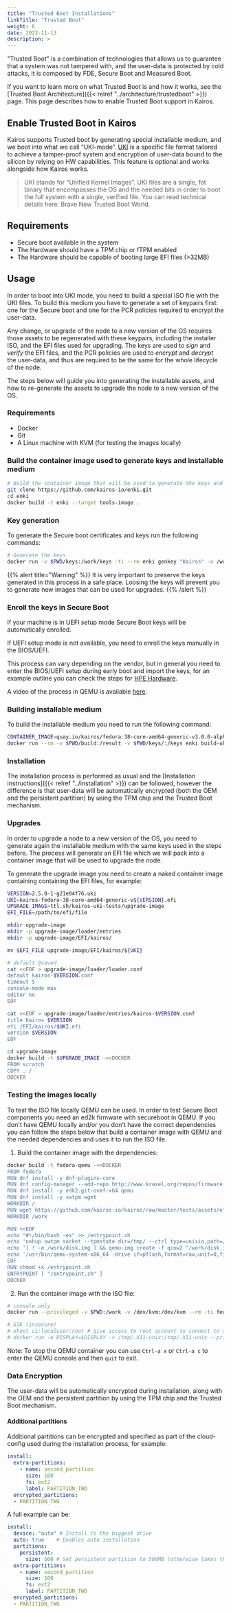 ```yaml
---
title: "Trusted Boot Installations"
linkTitle: "Trusted Boot"
weight: 6
date: 2022-11-13
description: >
---
```


"Trusted Boot" is a combination of technologies that allows us to guarantee that a system was not tampered with, and the user-data is protected by cold attacks, it is composed by FDE, Secure Boot and Measured Boot.

If you want to learn more on what Trusted Boot is and how it works, see the [Trusted Boot Architecture]({{< relref "../architecture/trustedboot" >}}) page. This page describes how to enable Trusted Boot support in Kairos.

## Enable Trusted Boot in Kairos

Kairos supports Trusted boot by generating special installable medium, and we boot into what we call “UKI-mode”. [UKI](https://uapi-group.org/specifications/specs/unified_kernel_image/) is a specific file format tailored to achieve a tamper-proof system and encryption of user-data bound to the silicon by relying on HW capabilities. This feature is optional and works alongside how Kairos works.

> UKI stands for “Unified Kernel Images”. UKI files are a single, fat binary that encompasses the OS and the needed bits in order to boot the full system with a single, verified file. You can read technical details here: Brave New Trusted Boot World.

## Requirements

- Secure boot available in the system
- The Hardware should have a TPM chip or fTPM enabled
- The Hardware should be capable of booting large EFI files (>32MB)

## Usage

In order to boot into UKI mode, you need to build a special ISO file with the UKI files. To build this medium you have to generate a set of keypairs first: one for the Secure boot and one for the PCR policies required to encrypt the user-data.

Any change, or upgrade of the node to a new version of the OS requires those assets to be regenerated with these keypairs, including the installer ISO, and the EFI files used for upgrading. The keys are used to *sign* and *verify* the EFI files, and the PCR policies are used to *encrypt* and *decrypt* the user-data, and thus are required to be the same for the whole lifecycle of the node.

The steps below will guide you into generating the installable assets, and how to re-generate the assets to upgrade the node to a new version of the OS.

### Requirements

- Docker
- Git
- A Linux machine with KVM (for testing the images locally)

### Build the container image used to generate keys and installable medium

```bash
# Build the container image that will be used to generate the keys and installable medium
git clone https://github.com/kairos-io/enki.git
cd enki
docker build -t enki --target tools-image .
```

### Key generation

To generate the Secure boot certificates and keys run the following commands:

```bash
# Generate the keys
docker run -v $PWD/keys:/work/keys -ti --rm enki genkey "Kairos" -o /work/keys
```

{{% alert title="Warning" %}}
It is very important to preserve the keys generated in this process in a safe place. Loosing the keys will prevent you to generate new images that can be used for upgrades.
{{% /alert %}}

### Enroll the keys in Secure Boot

If your machine is in UEFI setup mode Secure Boot keys will be automatically enrolled. 

If UEFI setup mode is not available, you need to enroll the keys manually in the BIOS/UEFI.

This process can vary depending on the vendor, but in general you need to enter the BIOS/UEFI setup during early boot and import the keys, for an example outline you can check the steps for [HPE Hardware](https://techlibrary.hpe.com/docs/iss/proliant-gen10-uefi/GUID-E4427875-D123-4BBF-9056-342168478A02.html).

A video of the process in QEMU is available [here](https://github.com/kairos-io/kairos/assets/2420543/e45f6a08-ec74-4cfd-bdf0-aeb7b23ac9bc).

### Building installable medium

To build the installable medium you need to run the following command:

```bash
CONTAINER_IMAGE=quay.io/kairos/fedora:38-core-amd64-generic-v3.0.0-alpha
docker run --rm -v $PWD/build:/result -v $PWD/keys/:/keys enki build-uki $CONTAINER_IMAGE -o /result/trustedboot.iso -k /keys
```

### Installation

The installation process is performed as usual and the [Installation instructions]({{< relref "../installation" >}}) can be followed, however the difference is that user-data will be automatically encrypted (both the OEM and the persistent partition) by using the TPM chip and the Trusted Boot mechanism.

### Upgrades

In order to upgrade a node to a new version of the OS, you need to generate again the installable medium with the same keys used in the steps before. The process will generate an EFI file which we will pack into a container image that will be used to upgrade the node.

To generate the upgrade image you need to create a naked container image containing containing the EFI files, for example:

```bash
VERSION=2.5.0-1-g21e04f76.uki
UKI=kairos-fedora-38-core-amd64-generic-v${VERSION}.efi
UPGRADE_IMAGE=ttl.sh/kairos-uki-tests/upgrade-image
EFI_FILE=/path/to/efi/file

mkdir upgrade-image
mkdir -p upgrade-image/loader/entries
mkdir -p upgrade-image/EFI/kairos/

mv $EFI_FILE upgrade-image/EFI/kairos/${UKI}

# default @saved
cat <<EOF > upgrade-image/loader/loader.conf
default kairos-$VERSION.conf
timeout 5
console-mode max
editor no
EOF

cat <<EOF > upgrade-image/loader/entries/kairos-$VERSION.conf
title Kairos $VERSION
efi /EFI/kairos/$UKI.efi
version $VERSION
EOF

cd upgrade-image
docker build -t $UPGRADE_IMAGE -<<DOCKER
FROM scratch
COPY . /
DOCKER
```

### Testing the images locally

To test the ISO file locally QEMU can be used. In order to test Secure Boot components you need an ed2k firmware with secureboot in QEMU. If you don't have QEMU locally and/or you don't have the correct dependencies you can follow the steps below that build a container image with QEMU and the needed dependencies and uses it to run the ISO file.

1. Build the container image with the dependencies:

```bash
docker build -t fedora-qemu -<<DOCKER
FROM fedora
RUN dnf install -y dnf-plugins-core
RUN dnf config-manager --add-repo http://www.kraxel.org/repos/firmware.repo
RUN dnf install -y edk2.git-ovmf-x64 qemu
RUN dnf install -y swtpm wget
WORKDIR /
RUN wget https://github.com/kairos-io/kairos/raw/master/tests/assets/efivars.fd
WORKDIR /work

RUN <<EOF
echo "#!/bin/bash -ex" >> /entrypoint.sh
echo 'nohup swtpm socket --tpmstate dir=/tmp/ --ctrl type=unixio,path=/tmp/swtpm-sock --log level=20 --tpm2 &>/dev/null & ' >> /entrypoint.sh
echo '[ ! -e /work/disk.img ] && qemu-img create -f qcow2 "/work/disk.img" 8G' >> /entrypoint.sh
echo '/usr/bin/qemu-system-x86_64 -drive if=pflash,format=raw,unit=0,file="/usr/share/edk2/ovmf/OVMF_CODE.secboot.fd",readonly=on -drive if=pflash,unit=1,format=raw,file="/efivars.fd" -accel kvm -cpu host -m 8096 -drive file=/work/disk.img,if=none,index=0,media=disk,format=raw,id=disk1 -device virtio-blk-pci,drive=disk1,bootindex=0 -boot menu=on -vga virtio -cpu host -smp cores=4,threads=1 -machine q35,smm=on -chardev socket,id=chrtpm,path=/tmp/swtpm-sock -tpmdev emulator,id=tpm0,chardev=chrtpm -device tpm-tis,tpmdev=tpm0 \$@' >> /entrypoint.sh
EOF
RUN chmod +x /entrypoint.sh
ENTRYPOINT [ "/entrypoint.sh" ]
DOCKER
```

2. Run the container image with the ISO file:

```bash
# console only
docker run --privileged -v $PWD:/work -v /dev/kvm:/dev/kvm --rm -ti fedora-qemu -cdrom /work/kairos-fedora-38-core-amd64-generic-v2.5.0-1-g21e04f76.uki.iso -nographic

# GTK (insecure)
# xhost si:localuser:root # give access to root account to connect to the X server socket
# docker run -e DISPLAY=$DISPLAY -v /tmp/.X11-unix:/tmp/.X11-unix --privileged -v $PWD:/work -v /dev/kvm:/dev/kvm --rm -ti fedora-qemu -cdrom /work/kairos-fedora-38-core-amd64-generic-v2.5.0-1-g21e04f76.uki.iso
```

Note: To stop the QEMU container you can use `Ctrl-a x` or `Ctrl-a c` to enter the QEMU console and then `quit` to exit.

### Data Encryption

The user-data will be automatically encrypted during installation, along with the OEM and the persistent partition by using the TPM chip and the Trusted Boot mechanism.

#### Additional partitions

Additional partitions can be encrypted and specified as part of the cloud-config used during the installation process, for example:

```yaml
install:
  extra-partitions:
    - name: second_partition
      size: 100
      fs: ext2
      label: PARTITION_TWO
  encrypted_partitions:
  - PARTITION_TWO
```

A full example can be:
```yaml
install:
  device: "auto" # Install to the biggest drive
  auto: true    # Enables auto installation
  partitions:
    persistent:
      size: 500 # Set persistent partition to 500MB (otherwise takes the whole disk)
  extra-partitions:
    - name: second_partition
      size: 100
      fs: ext2
      label: PARTITION_TWO
  encrypted_partitions:
  - PARTITION_TWO
```
